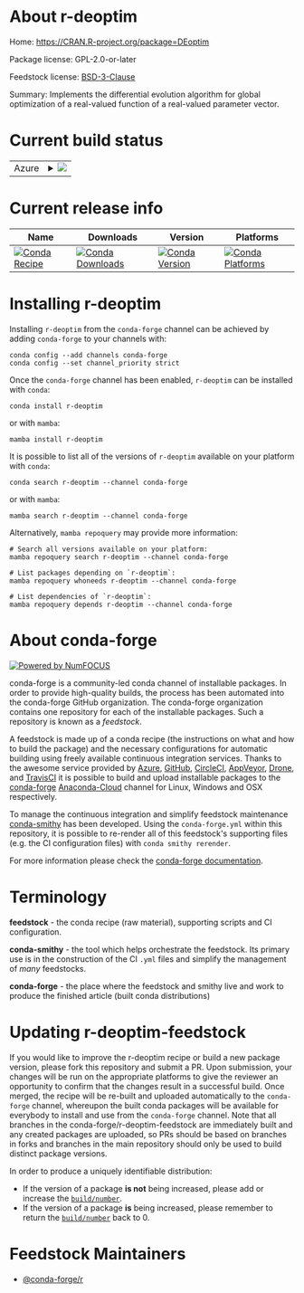 About r-deoptim
===============

Home: https://CRAN.R-project.org/package=DEoptim

Package license: GPL-2.0-or-later

Feedstock license: [BSD-3-Clause](https://github.com/conda-forge/r-deoptim-feedstock/blob/main/LICENSE.txt)

Summary: Implements the differential evolution algorithm for global optimization of a real-valued function of a real-valued parameter vector.

Current build status
====================


<table>
    
  <tr>
    <td>Azure</td>
    <td>
      <details>
        <summary>
          <a href="https://dev.azure.com/conda-forge/feedstock-builds/_build/latest?definitionId=10677&branchName=main">
            <img src="https://dev.azure.com/conda-forge/feedstock-builds/_apis/build/status/r-deoptim-feedstock?branchName=main">
          </a>
        </summary>
        <table>
          <thead><tr><th>Variant</th><th>Status</th></tr></thead>
          <tbody><tr>
              <td>linux_64_r_base4.1</td>
              <td>
                <a href="https://dev.azure.com/conda-forge/feedstock-builds/_build/latest?definitionId=10677&branchName=main">
                  <img src="https://dev.azure.com/conda-forge/feedstock-builds/_apis/build/status/r-deoptim-feedstock?branchName=main&jobName=linux&configuration=linux%20linux_64_r_base4.1" alt="variant">
                </a>
              </td>
            </tr><tr>
              <td>linux_64_r_base4.2</td>
              <td>
                <a href="https://dev.azure.com/conda-forge/feedstock-builds/_build/latest?definitionId=10677&branchName=main">
                  <img src="https://dev.azure.com/conda-forge/feedstock-builds/_apis/build/status/r-deoptim-feedstock?branchName=main&jobName=linux&configuration=linux%20linux_64_r_base4.2" alt="variant">
                </a>
              </td>
            </tr><tr>
              <td>osx_64_r_base4.1</td>
              <td>
                <a href="https://dev.azure.com/conda-forge/feedstock-builds/_build/latest?definitionId=10677&branchName=main">
                  <img src="https://dev.azure.com/conda-forge/feedstock-builds/_apis/build/status/r-deoptim-feedstock?branchName=main&jobName=osx&configuration=osx%20osx_64_r_base4.1" alt="variant">
                </a>
              </td>
            </tr><tr>
              <td>osx_64_r_base4.2</td>
              <td>
                <a href="https://dev.azure.com/conda-forge/feedstock-builds/_build/latest?definitionId=10677&branchName=main">
                  <img src="https://dev.azure.com/conda-forge/feedstock-builds/_apis/build/status/r-deoptim-feedstock?branchName=main&jobName=osx&configuration=osx%20osx_64_r_base4.2" alt="variant">
                </a>
              </td>
            </tr><tr>
              <td>win_64</td>
              <td>
                <a href="https://dev.azure.com/conda-forge/feedstock-builds/_build/latest?definitionId=10677&branchName=main">
                  <img src="https://dev.azure.com/conda-forge/feedstock-builds/_apis/build/status/r-deoptim-feedstock?branchName=main&jobName=win&configuration=win%20win_64_" alt="variant">
                </a>
              </td>
            </tr>
          </tbody>
        </table>
      </details>
    </td>
  </tr>
</table>

Current release info
====================

| Name | Downloads | Version | Platforms |
| --- | --- | --- | --- |
| [![Conda Recipe](https://img.shields.io/badge/recipe-r--deoptim-green.svg)](https://anaconda.org/conda-forge/r-deoptim) | [![Conda Downloads](https://img.shields.io/conda/dn/conda-forge/r-deoptim.svg)](https://anaconda.org/conda-forge/r-deoptim) | [![Conda Version](https://img.shields.io/conda/vn/conda-forge/r-deoptim.svg)](https://anaconda.org/conda-forge/r-deoptim) | [![Conda Platforms](https://img.shields.io/conda/pn/conda-forge/r-deoptim.svg)](https://anaconda.org/conda-forge/r-deoptim) |

Installing r-deoptim
====================

Installing `r-deoptim` from the `conda-forge` channel can be achieved by adding `conda-forge` to your channels with:

```
conda config --add channels conda-forge
conda config --set channel_priority strict
```

Once the `conda-forge` channel has been enabled, `r-deoptim` can be installed with `conda`:

```
conda install r-deoptim
```

or with `mamba`:

```
mamba install r-deoptim
```

It is possible to list all of the versions of `r-deoptim` available on your platform with `conda`:

```
conda search r-deoptim --channel conda-forge
```

or with `mamba`:

```
mamba search r-deoptim --channel conda-forge
```

Alternatively, `mamba repoquery` may provide more information:

```
# Search all versions available on your platform:
mamba repoquery search r-deoptim --channel conda-forge

# List packages depending on `r-deoptim`:
mamba repoquery whoneeds r-deoptim --channel conda-forge

# List dependencies of `r-deoptim`:
mamba repoquery depends r-deoptim --channel conda-forge
```


About conda-forge
=================

[![Powered by
NumFOCUS](https://img.shields.io/badge/powered%20by-NumFOCUS-orange.svg?style=flat&colorA=E1523D&colorB=007D8A)](https://numfocus.org)

conda-forge is a community-led conda channel of installable packages.
In order to provide high-quality builds, the process has been automated into the
conda-forge GitHub organization. The conda-forge organization contains one repository
for each of the installable packages. Such a repository is known as a *feedstock*.

A feedstock is made up of a conda recipe (the instructions on what and how to build
the package) and the necessary configurations for automatic building using freely
available continuous integration services. Thanks to the awesome service provided by
[Azure](https://azure.microsoft.com/en-us/services/devops/), [GitHub](https://github.com/),
[CircleCI](https://circleci.com/), [AppVeyor](https://www.appveyor.com/),
[Drone](https://cloud.drone.io/welcome), and [TravisCI](https://travis-ci.com/)
it is possible to build and upload installable packages to the
[conda-forge](https://anaconda.org/conda-forge) [Anaconda-Cloud](https://anaconda.org/)
channel for Linux, Windows and OSX respectively.

To manage the continuous integration and simplify feedstock maintenance
[conda-smithy](https://github.com/conda-forge/conda-smithy) has been developed.
Using the ``conda-forge.yml`` within this repository, it is possible to re-render all of
this feedstock's supporting files (e.g. the CI configuration files) with ``conda smithy rerender``.

For more information please check the [conda-forge documentation](https://conda-forge.org/docs/).

Terminology
===========

**feedstock** - the conda recipe (raw material), supporting scripts and CI configuration.

**conda-smithy** - the tool which helps orchestrate the feedstock.
                   Its primary use is in the construction of the CI ``.yml`` files
                   and simplify the management of *many* feedstocks.

**conda-forge** - the place where the feedstock and smithy live and work to
                  produce the finished article (built conda distributions)


Updating r-deoptim-feedstock
============================

If you would like to improve the r-deoptim recipe or build a new
package version, please fork this repository and submit a PR. Upon submission,
your changes will be run on the appropriate platforms to give the reviewer an
opportunity to confirm that the changes result in a successful build. Once
merged, the recipe will be re-built and uploaded automatically to the
`conda-forge` channel, whereupon the built conda packages will be available for
everybody to install and use from the `conda-forge` channel.
Note that all branches in the conda-forge/r-deoptim-feedstock are
immediately built and any created packages are uploaded, so PRs should be based
on branches in forks and branches in the main repository should only be used to
build distinct package versions.

In order to produce a uniquely identifiable distribution:
 * If the version of a package **is not** being increased, please add or increase
   the [``build/number``](https://docs.conda.io/projects/conda-build/en/latest/resources/define-metadata.html#build-number-and-string).
 * If the version of a package **is** being increased, please remember to return
   the [``build/number``](https://docs.conda.io/projects/conda-build/en/latest/resources/define-metadata.html#build-number-and-string)
   back to 0.

Feedstock Maintainers
=====================

* [@conda-forge/r](https://github.com/conda-forge/r/)

